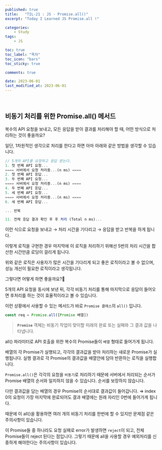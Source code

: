 ```yaml
---
published: true
title:   "TIL-21 : JS - Promise.all()"
excerpt: "Today I Learned JS Promise.all !"

categories:
    - Study
tags:
    - JS

toc: true
toc_label: "목차"
toc_icon: "bars"
toc_sticky: true

comments: true

date: 2023-06-01
last_modified_at: 2023-06-01
---
```

<br>

## 비동기 처리를 위한 Promise.all() 메서드

복수의 API 요청을 보내고, 모든 응답을 받아 결과를 처리해야 할 때, 어떤 방식으로 처리하는 것이 좋을까요?

일단, 1차원적인 생각으로 처리를 한다고 하면 아마 아래와 같은 방법을 생각할 수 있습니다.

```jsx
// 5개의 API를 요청하고 응답 받는다.
1. 첫 번째 API 요청...
==== 서버에서 요청 처리중...(n ms) ====
2. 첫 번째 API 응답...
3. 두 번째 API 요청...
==== 서버에서 요청 처리중...(n ms) ====
4. 두 번째 API 응답...
5. 세 번째 API 요청...
==== 서버에서 요청 처리중...(n ms) ====
6. 세 번째 API 응답...

... 반복

11. 전체 응답 결과 확인 후 후 처리 (Total n ms)...
```

이런 식으로 요청을 보내고 →  처리 시간을 기다리고 → 응답을 받고 반복을 하게 됩니다.

이렇게 로직을 구현한 경우 마지막에 이 로직을 처리하기 위해선 5번의 처리 시간을 합산한 시간만큼 로딩이 걸리게 됩니다.

위와 같은 로직은 사용자가 많은 시간을 기다리게 되고 좋은 로직이라고 볼 수 없으며, 성능 개선이 필요한 로직이라고 생각됩니다.

그렇다면 어떻게 하면 좋을까요?🤔

5개의 API 요청을 동시에 보낸 뒤, 각각 비동기 처리를 통해 마지막으로 응답이 들어오면 후처리를 하는 것이 효율적이라고 볼 수 있습니다.

이런 상황에서 사용할 수 있는 메서드가 바로 `Promise 클래스`의 `all()` 입니다.

```jsx
const req = Promise.all([Promise 배열])
```

> **`Promise`** 객체는 비동기 작업이 맞이할 미래의 완료 또는 실패와 그 결과 값을 나타냅니다.
> 

all() 파라미터로 API 호출을 위한 복수의 Promise들이 `배열` 형태로 들어가게 됩니다.

배열의 각 Promise가 실행되고, 각각의 결과값을 받아 처리하는 새로운 Promise가 실행됩니다.
실행 결과로 각 Promise의 결과값을 배열안에 담아 반환하는 로직을 실행합니다.

`Promise.all()`은 각각의 요청을 `비동기`로 처리하기 때문에 서버에서 처리되는 순서가  Promise 배열의 순서와 일치하지 않을 수 있습니다. 순서를 보장하지 않습니다.

다만 결과값을 담는 배열의 경우 Promise의 순서대로 결과값이 들어갑니다.
⇒ index 0의 요청이 가장 마지막에 완료되어도 결과 배열에는 원래 자리인 0번에 들어가게 됩니다.

때문에 이 all()을 활용하면 여러 개의 비동기 처리를 한번에 할 수 있지만 문제점 같은 주의사항이 있습니다.

이 Promise들 중 하나라도 요청 실패로 error가 발생하면 `reject`이 되고, 전체 Promise들이 reject 된다는 점입니다. 그렇기 때문에 all을 사용할 경우 예외처리를 신중하게 해야한다는 주의사항이 있습니다.